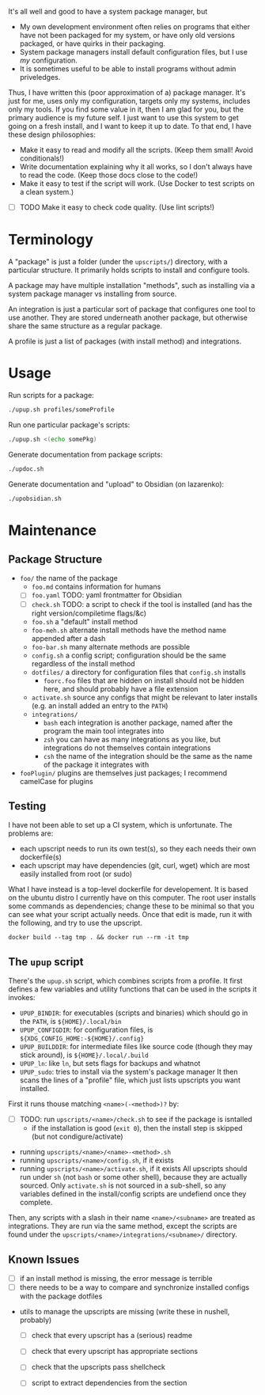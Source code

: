 It's all well and good to have a system package manager, but
- My own development environment often relies on programs that either have not been packaged for my system, or have only old versions packaged, or have quirks in their packaging.
- System package managers install default configuration files, but I use _my_ configuration.
- It is sometimes useful to be able to install programs without admin priveledges.

Thus, I have written this (poor approximation of a) package manager.
It's just for me, uses only my configuration, targets only my systems, includes only my tools.
If you find some value in it, then I am glad for you, but the primary audience is my future self.
I just want to use this system to get going on a fresh install, and I want to keep it up to date.
To that end, I have these design philosophies:
- Make it easy to read and modify all the scripts. (Keep them small! Avoid conditionals!)
- Write documentation explaining why it all works, so I don't always have to read the code. (Keep those docs close to the code!)
- Make it easy to test if the script will work. (Use Docker to test scripts on a clean system.)
- [ ] TODO Make it easy to check code quality. (Use lint scripts!)

# Terminology

A "package" is just a folder (under the `upscripts/`) directory, with a particular structure.
It primarily holds scripts to install and configure tools.

A package may have multiple installation "methods", such as installing via a system package manager vs installing from source.

An integration is just a particular sort of package that configures one tool to use another.
They are stored underneath another package, but otherwise share the same structure as a regular package.

A profile is just a list of packages (with install method) and integrations.

# Usage

Run scripts for a package:
```sh
./upup.sh profiles/someProfile
```

Run one particular package's scripts:
```sh
./upup.sh <(echo somePkg)
```

Generate documentation from package scripts:
```sh
./updoc.sh
```

Generate documentation and "upload" to Obsidian (on lazarenko):
```sh
./upobsidian.sh
```

# Maintenance

## Package Structure

- `foo/` the name of the package
  - `foo.md` contains information for humans
  - [ ] `foo.yaml` TODO: yaml frontmatter for Obsidian
  - [ ] `check.sh` TODO: a script to check if the tool is installed (and has the right version/compiletime flags/&c)
  - `foo.sh` a "default" install method
  - `foo-meh.sh` alternate install methods have the method name appended after a dash
  - `foo-bar.sh` many alternate methods are possible
  - `config.sh` a config script; configuration should be the same regardless of the install method
  - `dotfiles/` a directory for configuration files that `config.sh` installs
    - `foorc.foo` files that are hidden on install should not be hidden here, and should probably have a file extension
  - `activate.sh` source any configs that might be relevant to later installs (e.g. an install added an entry to the `PATH`)
  - `integrations/`
    - `bash` each integration is another package, named after the program the main tool integrates into
    - `zsh` you can have as many integrations as you like, but integrations do not themselves contain integrations
    - `csh` the name of the integration should be the same as the name of the package it integrates with
- `fooPlugin/` plugins are themselves just packages; I recommend camelCase for plugins

## Testing

I have not been able to set up a CI system, which is unfortunate.
The problems are:
- each upscript needs to run its own test(s), so they each needs their own dockerfile(s)
- each upscript may have dependencies (git, curl, wget) which are most easily installed from root (or sudo)

What I have instead is a top-level dockerfile for developement.
It is based on the ubuntu distro I currently have on this computer.
The root user installs some commands as dependencies; change these to be minimal so that you can see what your script actually needs.
Once that edit is made, run it with the following, and try to use the upscript.
```
docker build --tag tmp . && docker run --rm -it tmp
```

## The `upup` script

There's the `upup.sh` script, which combines scripts from a profile.
It first defines a few variables and utility functions that can be used in the scripts it invokes:
- `UPUP_BINDIR`: for executables (scripts and binaries) which should go in the `PATH`, is `${HOME}/.local/bin`
- `UPUP_CONFIGDIR`: for configuration files, is `${XDG_CONFIG_HOME:-${HOME}/.config}`
- `UPUP_BUILDDIR`: for intermediate files like source code (though they may stick around), is `${HOME}/.local/.build`
- `UPUP_ln`: like `ln`, but sets flags for backups and whatnot
- `UPUP_sudo`: tries to install via the system's package manager
It then scans the lines of a "profile" file, which just lists upscripts you want installed.

First it runs thouse matching `<name>(-<method>)?` by:
- [ ] TODO: run `upscripts/<name>/check.sh` to see if the package is isntalled
  - if the installation is good (`exit 0`), then the install step is skipped (but not condigure/activate)
- running `upscripts/<name>/<name>-<method>.sh`
- running `upscripts/<name>/config.sh`, if it exists
- running `upscripts/<name>/activate.sh`, if it exists
All upscripts should run under `sh` (not `bash` or some other shell), because they are actually sourced.
Only `activate.sh` is not sourced in a sub-shell, so any variables defined in the install/config scripts are undefiend once they complete.

Then, any scripts with a slash in their name `<name>/<subname>` are treated as integrations.
They are run via the same method, except the scripts are found under the `upscripts/<name>/integrations/<subname>/` directory.

## Known Issues

- [ ] if an install method is missing, the error message is terrible
- [ ] there needs to be a way to compare and synchronize installed configs with the package dotfiles

- utils to manage the upscripts are missing (write these in nushell, probably)
  - [ ] check that every upscript has a (serious) readme
  - [ ] check that every upscript has appropriate sections
  - [ ] check that the upscripts pass shellcheck
  - [ ] script to extract dependencies from the section

